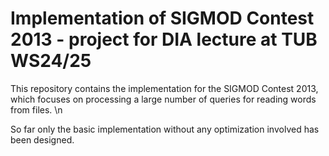 # Implementation of SIGMOD Contest 2013 - project for DIA lecture at TUB WS24/25

This repository contains the implementation for the SIGMOD Contest 2013, which focuses on processing a large number of queries for reading words from files. \\n

So far only the basic implementation without any optimization involved has been designed.